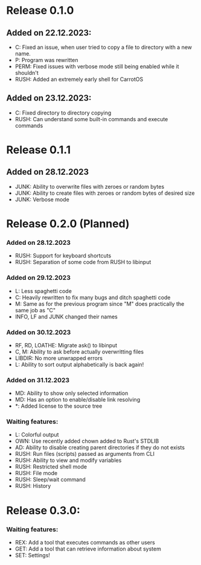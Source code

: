 
# Release 0.1.0

## Added on 22.12.2023:
- C: Fixed an issue, when user tried to copy a file to directory with a new name.
- P: Program was rewritten
- PERM: Fixed issues with verbose mode still being enabled while it shouldn't
- RUSH: Added an extremely early shell for CarrotOS

## Added on 23.12.2023:
- C: Fixed directory to directory copying
- RUSH: Can understand some built-in commands and execute commands 

# Release 0.1.1

## Added on 28.12.2023

- JUNK: Ability to overwrite files with zeroes or random bytes
- JUNK: Ability to create files with zeroes or random bytes of desired size
- JUNK: Verbose mode

# Release 0.2.0 (Planned)

### Added on 28.12.2023

- RUSH: Support for keyboard shortcuts
- RUSH: Separation of some code from RUSH to libinput

### Added on 29.12.2023

- L: Less spaghetti code
- C: Heavily rewritten to fix many bugs and ditch spaghetti code
- M: Same as for the previous program since "M" does practically the same job as "C"
- INFO, LF and JUNK changed their names

### Added on 30.12.2023

- RF, RD, LOATHE: Migrate ask() to libinput
- C, M: Ability to ask before actually overwritting files
- LIBDIR: No more unwrapped errors
- L: Ability to sort output alphabetically is back again!

### Added on 31.12.2023

- MD: Ability to show only selected information
- MD: Has an option to enable/disable link resolving
- *: Added license to the source tree

### Waiting features:

- L: Colorful output
- OWN: Use recently added chown added to Rust's STDLIB
- AD: Ability to disable creating parent directories if they do not exists
- RUSH: Run files (scripts) passed as arguments from CLI
- RUSH: Ability to view and modify variables
- RUSH: Restricted shell mode
- RUSH: File mode
- RUSH: Sleep/wait command
- RUSH: History

# Release 0.3.0:

### Waiting features:

- REX: Add a tool that executes commands as other users
- GET: Add a tool that can retrieve information about system
- SET: Settings!